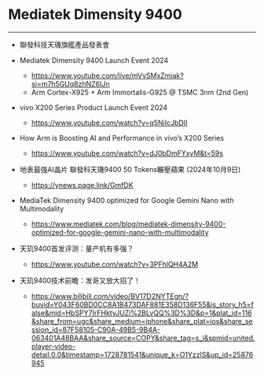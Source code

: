 # Mediatek Dimensity 9400
 
---

* 聯發科技天璣旗艦產品發表會
* Mediatek Dimensity 9400 Launch Event 2024
  * https://www.youtube.com/live/mVvSMxZmiak?si=m7h5GUq8zhNZ6IJn
  * Arm Cortex-X925 + Arm Immortalis-G925 @ TSMC 3nm (2nd Gen)

* vivo X200 Series Product Launch Event 2024
  * https://www.youtube.com/watch?v=q5NiIcJbDII

* How Arm is Boosting AI and Performance in vivo’s X200 Series
  * https://www.youtube.com/watch?v=dJ0bDmFYxyM&t=59s

* 地表最強AI晶片 聯發科天璣9400 50 Tokens輾壓蘋果 (2024年10月9日)
    * https://ynews.page.link/GmfDK 
* MediaTek Dimensity 9400 optimized for Google Gemini Nano with Multimodality
    * https://www.mediatek.com/blog/mediatek-dimensity-9400-optimized-for-google-gemini-nano-with-multimodality
* 天玑9400首发评测：量产机有多强？
    * https://www.youtube.com/watch?v=3PFhlQH4A2M
* 天玑9400技术前瞻：发哥又放大招了！
  * https://www.bilibili.com/video/BV17D2NYTEgn/?buvid=Y043F60BD0CC8A1B473DAF881E358D136F55&is_story_h5=false&mid=HbSPY7IrFHktyJUZi%2BLvQQ%3D%3D&p=1&plat_id=116&share_from=ugc&share_medium=iphone&share_plat=ios&share_session_id=87F58105-C90A-49B5-9B4A-063401A48BAA&share_source=COPY&share_tag=s_i&spmid=united.player-video-detail.0.0&timestamp=1728781541&unique_k=O1YzzlS&up_id=25876945
